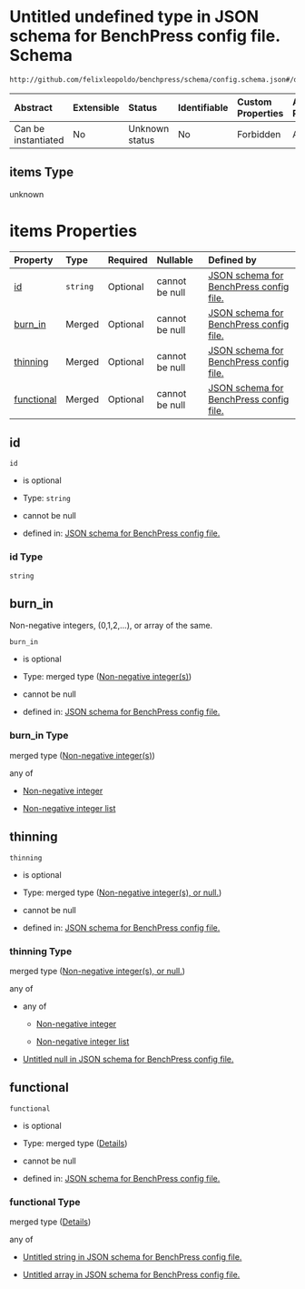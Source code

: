 # Untitled undefined type in JSON schema for BenchPress config file. Schema

```txt
http://github.com/felixleopoldo/benchpress/schema/config.schema.json#/definitions/mcmc_traj_plots/items
```



| Abstract            | Extensible | Status         | Identifiable | Custom Properties | Additional Properties | Access Restrictions | Defined In                                                                    |
| :------------------ | :--------- | :------------- | :----------- | :---------------- | :-------------------- | :------------------ | :---------------------------------------------------------------------------- |
| Can be instantiated | No         | Unknown status | No           | Forbidden         | Allowed               | none                | [config.schema.json*](../../../out/config.schema.json "open original schema") |

## items Type

unknown

# items Properties

| Property                  | Type     | Required | Nullable       | Defined by                                                                                                                                                                                                                                   |
| :------------------------ | :------- | :------- | :------------- | :------------------------------------------------------------------------------------------------------------------------------------------------------------------------------------------------------------------------------------------- |
| [id](#id)                 | `string` | Optional | cannot be null | [JSON schema for BenchPress config file.](config-definitions-mcmc_traj_plots-items-properties-id.md "http://github.com/felixleopoldo/benchpress/schema/config.schema.json#/definitions/mcmc_traj_plots/items/properties/id")                 |
| [burn_in](#burn_in)       | Merged   | Optional | cannot be null | [JSON schema for BenchPress config file.](config-definitions-non-negative-integers.md "http://github.com/felixleopoldo/benchpress/schema/config.schema.json#/definitions/mcmc_traj_plots/items/properties/burn_in")                          |
| [thinning](#thinning)     | Merged   | Optional | cannot be null | [JSON schema for BenchPress config file.](config-definitions-non-negative-integers-or-null.md "http://github.com/felixleopoldo/benchpress/schema/config.schema.json#/definitions/mcmc_traj_plots/items/properties/thinning")                 |
| [functional](#functional) | Merged   | Optional | cannot be null | [JSON schema for BenchPress config file.](config-definitions-mcmc_traj_plots-items-properties-functional.md "http://github.com/felixleopoldo/benchpress/schema/config.schema.json#/definitions/mcmc_traj_plots/items/properties/functional") |

## id



`id`

*   is optional

*   Type: `string`

*   cannot be null

*   defined in: [JSON schema for BenchPress config file.](config-definitions-mcmc_traj_plots-items-properties-id.md "http://github.com/felixleopoldo/benchpress/schema/config.schema.json#/definitions/mcmc_traj_plots/items/properties/id")

### id Type

`string`

## burn_in

Non-negative integers, (0,1,2,...), or array of the same.

`burn_in`

*   is optional

*   Type: merged type ([Non-negative integer(s)](config-definitions-non-negative-integers.md))

*   cannot be null

*   defined in: [JSON schema for BenchPress config file.](config-definitions-non-negative-integers.md "http://github.com/felixleopoldo/benchpress/schema/config.schema.json#/definitions/mcmc_traj_plots/items/properties/burn_in")

### burn_in Type

merged type ([Non-negative integer(s)](config-definitions-non-negative-integers.md))

any of

*   [Non-negative integer](config-definitions-non-negative-integers-anyof-non-negative-integer.md "check type definition")

*   [Non-negative integer list](config-definitions-non-negative-integers-anyof-non-negative-integer-list.md "check type definition")

## thinning



`thinning`

*   is optional

*   Type: merged type ([Non-negative integer(s), or null.](config-definitions-non-negative-integers-or-null.md))

*   cannot be null

*   defined in: [JSON schema for BenchPress config file.](config-definitions-non-negative-integers-or-null.md "http://github.com/felixleopoldo/benchpress/schema/config.schema.json#/definitions/mcmc_traj_plots/items/properties/thinning")

### thinning Type

merged type ([Non-negative integer(s), or null.](config-definitions-non-negative-integers-or-null.md))

any of

*   any of

    *   [Non-negative integer](config-definitions-non-negative-integers-anyof-non-negative-integer.md "check type definition")

    *   [Non-negative integer list](config-definitions-non-negative-integers-anyof-non-negative-integer-list.md "check type definition")

*   [Untitled null in JSON schema for BenchPress config file.](config-definitions-non-negative-integers-or-null-anyof-1.md "check type definition")

## functional



`functional`

*   is optional

*   Type: merged type ([Details](config-definitions-mcmc_traj_plots-items-properties-functional.md))

*   cannot be null

*   defined in: [JSON schema for BenchPress config file.](config-definitions-mcmc_traj_plots-items-properties-functional.md "http://github.com/felixleopoldo/benchpress/schema/config.schema.json#/definitions/mcmc_traj_plots/items/properties/functional")

### functional Type

merged type ([Details](config-definitions-mcmc_traj_plots-items-properties-functional.md))

any of

*   [Untitled string in JSON schema for BenchPress config file.](config-definitions-mcmc_traj_plots-items-properties-functional-anyof-0.md "check type definition")

*   [Untitled array in JSON schema for BenchPress config file.](config-definitions-mcmc_traj_plots-items-properties-functional-anyof-1.md "check type definition")
